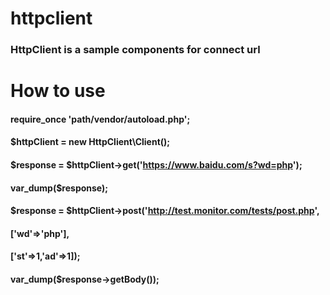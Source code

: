 # httpclient
### HttpClient is a sample components for connect url
###
###
###

# How to use
#### require_once 'path/vendor/autoload.php';

#### $httpClient = new HttpClient\Client();
#### $response = $httpClient->get('https://www.baidu.com/s?wd=php');
#### var_dump($response);

#### $response = $httpClient->post('http://test.monitor.com/tests/post.php',
####	['wd'=>'php'],
####	['st'=>1,'ad'=>1]);

#### var_dump($response->getBody());